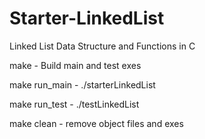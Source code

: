 # Starter-LinkedList
Linked List Data Structure and Functions in C

make - Build main and test exes

make run_main - ./starterLinkedList

make run_test - ./testLinkedList

make clean - remove object files and exes
